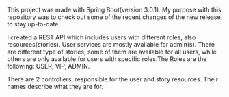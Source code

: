 This project was made with Spring Boot(version 3.0.1). My purpose with this repository was to check out some of the recent changes of the new release, to stay up-to-date.

I created a REST API which includes users with different roles, also resources(stories).
User services are mostly available for admin(s).
There are different type of stories, some of them are available for all users, while others are only available for users with specific roles.The Roles are the following: USER, VIP, ADMIN.

There are 2 controllers, responsible for the user and story resources. Their names describe what they are for.